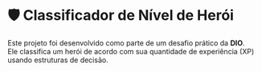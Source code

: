 # 🛡 Classificador de Nível de Herói
Este projeto foi desenvolvido como parte de um desafio prático da **DIO**.  
Ele classifica um herói de acordo com sua quantidade de experiência (XP) usando estruturas de decisão.
